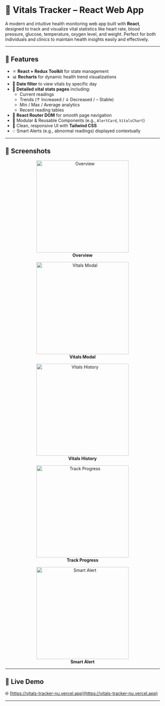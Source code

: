 # 🧠 Vitals Tracker – React Web App

A modern and intuitive health monitoring web app built with **React**, designed to track and visualize vital statistics like heart rate, blood pressure, glucose, temperature, oxygen level, and weight. Perfect for both individuals and clinics to maintain health insights easily and effectively.

---

## 🌟 Features

- ⚛️ **React + Redux Toolkit** for state management  
- 📊 **Recharts** for dynamic health trend visualizations  
- 📆 **Date filter** to view vitals by specific day  
- 🧾 **Detailed vital stats pages** including:  
  - Current readings  
  - Trends (↑ Increased / ↓ Decreased / – Stable)  
  - Min / Max / Average analytics  
  - Recent reading tables  
- 🔀 **React Router DOM** for smooth page navigation  
- 🧩 Modular & Reusable Components (e.g., `AlertCard`, `VitalsChart`)  
- 🎨 Clean, responsive UI with **Tailwind CSS**  
- 💡 Smart Alerts (e.g., abnormal readings) displayed contextually  

---

## 📸 Screenshots

<p align="center">
  <img src="https://github.com/user-attachments/assets/178a3740-62c9-441f-8f30-b164ea5e92ad" alt="Overview" width="300" />
  <br/><strong>Overview</strong>
</p>

<p align="center">
  <img src="https://github.com/user-attachments/assets/8d85a38a-cbaa-43a9-b3b0-933c7dfe8c5f" alt="Vitals Modal" width="300" />
  <br/><strong>Vitals Modal</strong>
</p>

<p align="center">
  <img src="https://github.com/user-attachments/assets/55ba0162-ce98-4325-917d-1c4975ef2e59" alt="Vitals History" width="300" />
  <br/><strong>Vitals History</strong>
</p>

<p align="center">
  <img src="https://github.com/user-attachments/assets/d9c9e97e-a5f3-4857-b2f4-3cfbb31b6edb" alt="Track Progress" width="300" />
  <br/><strong>Track Progress</strong>
</p>

<p align="center">
  <img src="https://github.com/user-attachments/assets/32436942-7d56-4174-8f7e-e6c2c6099243" alt="Smart Alert" width="300" />
  <br/><strong>Smart Alert</strong>
</p>

---

## 🔗 Live Demo

🌐 [https://vitals-tracker-nu.vercel.app](https://vitals-tracker-nu.vercel.app)

---
